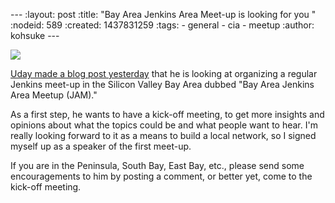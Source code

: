 --- :layout: post :title: "Bay Area Jenkins Area Meet-up is looking for you " :nodeid: 589 :created: 1437831259 :tags: - general - cia - meetup :author: kohsuke ---

[![](https://upload.wikimedia.org/wikipedia/commons/7/7a/Welovejam_blenheim_apricot_jam.jpg)](https://en.wikipedia.org/wiki/Fruit_preserves)

[Uday made a blog post yesterday](http://udaypal.com/bay-area-jam-announcement/) that he is looking at organizing a regular Jenkins meet-up in the Silicon Valley Bay Area dubbed "Bay Area Jenkins Area Meetup (JAM)."

As a first step, he wants to have a kick-off meeting, to get more insights and opinions about what the topics could be and what people want to hear. I'm really looking forward to it as a means to build a local network, so I signed myself up as a speaker of the first meet-up.

If you are in the Peninsula, South Bay, East Bay, etc., please send some encouragements to him by posting a comment, or better yet, come to the kick-off meeting.
